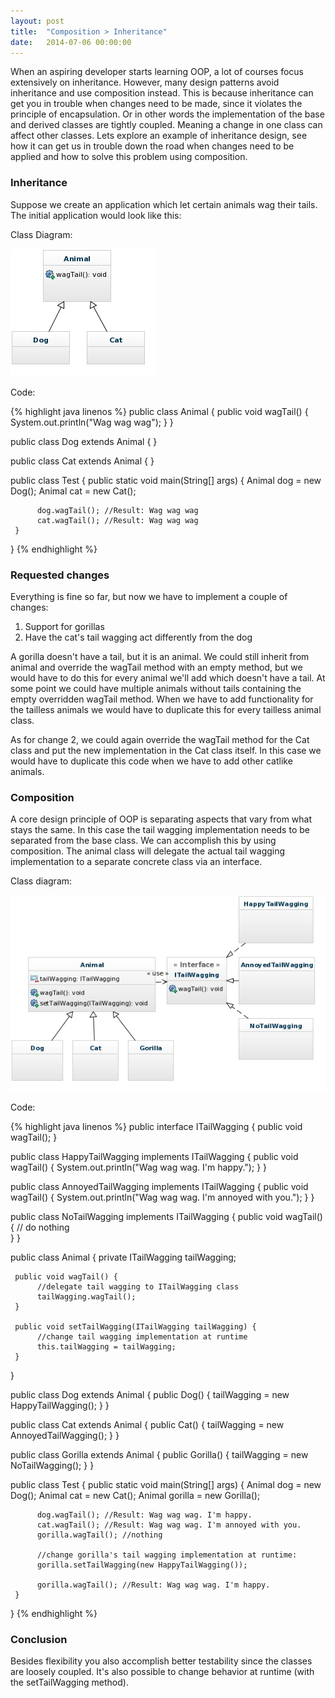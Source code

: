 ```yaml
---
layout: post
title:  "Composition > Inheritance"
date:   2014-07-06 00:00:00
---
```


When an aspiring developer starts learning OOP, a lot of courses focus extensively on inheritance.
However, many design patterns avoid inheritance and use composition instead.
This is because inheritance can get you in trouble when changes need to be made, since it violates the principle of encapsulation. 
Or in other words the implementation of the base and derived classes are tightly coupled.
Meaning a change in one class can affect other classes.
Lets explore an example of inheritance design, see how it can get us in trouble down the road when changes need to be applied and how to solve this problem using composition.

<!--more-->

### Inheritance

Suppose we create an application which let certain animals wag their tails. The initial application would look like this:

Class Diagram:

![](/assets/posts/2014/07/Inheritance.jpg)

Code:

{% highlight java linenos %}
public class Animal {
     public void wagTail() {
          System.out.println("Wag wag wag"); 
     }
}

public class Dog extends Animal {
}

public class Cat extends Animal {
}

public class Test {
     public static void main(String[] args) {
          Animal dog = new Dog();
          Animal cat = new Cat();
                    
          dog.wagTail(); //Result: Wag wag wag
          cat.wagTail(); //Result: Wag wag wag
     }
}
{% endhighlight %}


### Requested changes
Everything is fine so far, but now we have to implement a couple of changes:

1. Support for gorillas
2. Have the cat's tail wagging act differently from the dog
     
A gorilla doesn't have a tail, but it is an animal. We could still inherit from animal and override the wagTail method with an empty method, but we would have to do this for every animal we'll add which doesn't have a tail. At some point we could have multiple animals without tails containing the empty overridden wagTail method. When we have to add functionality for the tailless animals we would have to duplicate this for every tailless animal class. 

As for change 2, we could again override the wagTail method for the Cat class and put the new implementation in the Cat class itself. In this case we would have to duplicate this code when we have to add other catlike animals.

### Composition

A core design principle of OOP is separating aspects that vary from what stays the same. In this case the tail wagging implementation needs to be separated from the base class. We can accomplish this by using composition. The animal class will delegate the actual tail wagging implementation to a separate concrete class via an interface. 

Class diagram:

![](/assets/posts/2014/07/Composition.jpg)

Code:

{% highlight java linenos %}
public  interface ITailWagging {
     public void wagTail();
}

public class HappyTailWagging implements ITailWagging {
     public void wagTail() {
          System.out.println("Wag wag wag. I'm happy.");
     }
}

public class AnnoyedTailWagging implements ITailWagging {
     public void wagTail() {
          System.out.println("Wag wag wag. I'm annoyed with you.");
     }
}

public class NoTailWagging implements ITailWagging {
     public void wagTail() {
          // do nothing  
     }
}

public class Animal {
     private ITailWagging tailWagging;
     
     public void wagTail() {
          //delegate tail wagging to ITailWagging class
          tailWagging.wagTail();
     }
     
     public void setTailWagging(ITailWagging tailWagging) {
          //change tail wagging implementation at runtime
          this.tailWagging = tailWagging;    
     }    
}

public class Dog extends Animal {
     public Dog() {
          tailWagging = new HappyTailWagging();
     }
}

public class Cat extends Animal {
     public Cat() {
          tailWagging = new AnnoyedTailWagging();
     }
}

public class Gorilla extends Animal {
     public Gorilla() {
          tailWagging = new NoTailWagging();
     }
}

public class Test {
     public static void main(String[] args) {
          Animal dog = new Dog();
          Animal cat = new Cat();
          Animal gorilla = new Gorilla();
          
          dog.wagTail(); //Result: Wag wag wag. I'm happy.
          cat.wagTail(); //Result: Wag wag wag. I'm annoyed with you.
          gorilla.wagTail(); //nothing
          
          //change gorilla's tail wagging implementation at runtime:
          gorilla.setTailWagging(new HappyTailWagging());
          
          gorilla.wagTail(); //Result: Wag wag wag. I'm happy.
     }
}
{% endhighlight %}


### Conclusion

Besides flexibility you also accomplish better testability since the classes are loosely coupled. It's also possible to change behavior at runtime (with the setTailWagging method).